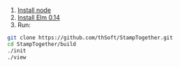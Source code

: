 1. [Install node](http://nodejs.org/download/)
1. [Install Elm 0.14](http://elm-lang.org/Install.elm)
1. Run:
```bash
git clone https://github.com/thSoft/StampTogether.git
cd StampTogether/build
./init
./view
```
